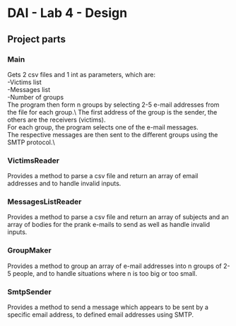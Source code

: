 # DAI - Lab 4 - Design #

## Project parts ##
### Main ###
Gets 2 csv files and 1 int as parameters, which are:\
-Victims list\
-Messages list\
-Number of groups\
The program then form n groups by selecting 2-5 e-mail addresses from the file for each group.\ 
The first address of the group is the sender, the others are the receivers (victims).\
For each group, the program selects one of the e-mail messages.\
The respective messages are then sent to the different groups using the SMTP protocol.\

### VictimsReader ###
Provides a method to parse a csv file and return an array of email addresses and to handle invalid inputs.

### MessagesListReader ###
Provides a method to parse a csv file and return an array of subjects and an array of bodies for the prank e-mails to
send as well as handle invalid inputs.

### GroupMaker ###
Provides a method to group an array of e-mail addresses into n groups of 2-5 people, and to handle situations where 
n is too big or too small.

### SmtpSender ###
Provides a method to send a message which appears to be sent by a specific email address, to defined email addresses
using SMTP.